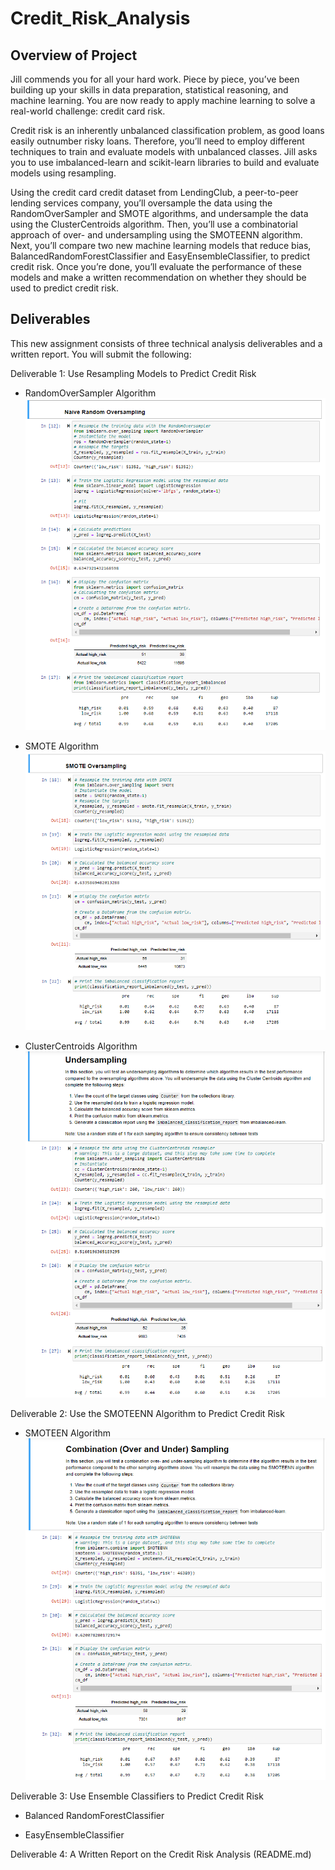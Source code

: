 # Credit_Risk_Analysis

## Overview of Project
Jill commends you for all your hard work. Piece by piece, you’ve been building up your skills in data preparation, statistical reasoning, and machine learning. You are now ready to apply machine learning to solve a real-world challenge: credit card risk.

Credit risk is an inherently unbalanced classification problem, as good loans easily outnumber risky loans. Therefore, you’ll need to employ different techniques to train and evaluate models with unbalanced classes. Jill asks you to use imbalanced-learn and scikit-learn libraries to build and evaluate models using resampling.

Using the credit card credit dataset from LendingClub, a peer-to-peer lending services company, you’ll oversample the data using the RandomOverSampler and SMOTE algorithms, and undersample the data using the ClusterCentroids algorithm. Then, you’ll use a combinatorial approach of over- and undersampling using the SMOTEENN algorithm. Next, you’ll compare two new machine learning models that reduce bias, BalancedRandomForestClassifier and EasyEnsembleClassifier, to predict credit risk. Once you’re done, you’ll evaluate the performance of these models and make a written recommendation on whether they should be used to predict credit risk.

## Deliverables
This new assignment consists of three technical analysis deliverables and a written report. You will submit the following:

Deliverable 1: Use Resampling Models to Predict Credit Risk

* RandomOverSampler Algorithm
![alt tag](https://github.com/elrvra/Credit_Risk_Analysis/blob/main/Resources/Images/RandomOverSampler.png)

* SMOTE Algorithm
![alt tag](https://github.com/elrvra/Credit_Risk_Analysis/blob/main/Resources/Images/SMOTE.png)

* ClusterCentroids Algorithm
![alt tag](https://github.com/elrvra/Credit_Risk_Analysis/blob/main/Resources/Images/ClusterCentroids.png)

Deliverable 2: Use the SMOTEENN Algorithm to Predict Credit Risk

* SMOTEEN Algorithm
![alt tag](https://github.com/elrvra/Credit_Risk_Analysis/blob/main/Resources/Images/SMOTEEN.png)


Deliverable 3: Use Ensemble Classifiers to Predict Credit Risk

* Balanced RandomForestClassifier

* EasyEnsembleClassifier


Deliverable 4: A Written Report on the Credit Risk Analysis (README.md)

